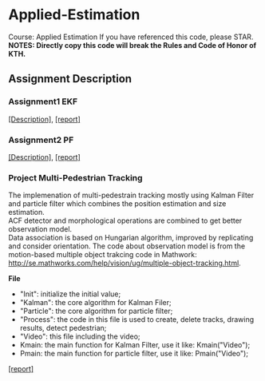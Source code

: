 # Applied-Estimation
Course: Applied Estimation
If you have referenced this code, please STAR.   
**NOTES: Directly copy this code will break the Rules and Code of Honor of KTH.**

## Assignment Description 
### Assignment1 EKF
[[Description]](https://github.com/YIN95/Applied-Estimation/blob/master/Lab_1_EKF/doc/lab1_description.pdf), 
[[report]](https://github.com/YIN95/Applied-Estimation/blob/master/Lab_1_EKF/doc/Lab1_Report.pdf)   

### Assignment2 PF
[[Description]](https://github.com/YIN95/Applied-Estimation/blob/master/Lab_2_PF/doc/lab2_description.pdf), 
[[report]](https://github.com/YIN95/Applied-Estimation/blob/master/Lab_2_PF/doc/Lab2_Report.pdf)   

### Project Multi-Pedestrian Tracking
The implemenation of multi-pedestrain tracking mostly using Kalman Filter and particle filter which combines the position estimation and size estimation.   
ACF detector and morphological operations are combined to get better observation model.   
Data association is based on Hungarian algorithm, improved by replicating and consider orientation. 
The code about observation model is from the motion-based multiple object trakcing code in Mathwork: http://se.mathworks.com/help/vision/ug/multiple-object-tracking.html. 

**File**
* "Init": initialize the initial value;
* "Kalman": the core algorithm for Kalman Filer;
* "Particle": the core algorithm for particle filter;
* "Process": the code in this file is used to create, delete tracks, drawing results, detect pedestrian;
* "Video": this file including the video;
* Kmain: the main function for Kalman Filter, use it like: Kmain("Video");
* Pmain: the main function for particle filter, use it like: Pmain("Video");  

[[report]](https://github.com/YIN95/Applied-Estimation/blob/master/Project_Multi-Pedestrian_Tracking/doc/Project-Report.pdf)  
